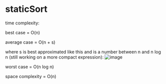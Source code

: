 # staticSort
time complexity:

best case = O(n)

average case = O(n + s)

where s is best approximated like this and is a number between n and n log n (still working on a more compact expression):
![image](https://user-images.githubusercontent.com/68780017/162289005-c480fcaf-a2e0-4ddf-b67c-cc7cc5f7326c.png)

worst case = O(n log n)


space complexity = O(n)

